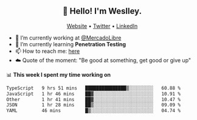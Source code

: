<h2 align="center">👋 Hello! I'm Weslley.</h2>
<p align="center">
  <a href="http://weslleyneri.com.br">Website</a> •
  <a href="https://twitter.com/Weslley_Neri">Twitter</a> •
  <a href="https://www.linkedin.com/in/weslley-neri-3658908b">LinkedIn</a>
</p>


- 🔭 I’m currently working at [@MercadoLibre](https://github.com/mercadolibre)
- 🌱 I’m currently learning **Penetration Testing**
- 📫 How to reach me: [here](mailto:weslley39@gmail.com)
- ☁️ Quote of the moment: "Be good at something, get good or give up"

📊 **This week I spent my time working on**
<!--START_SECTION:waka-->

```txt
TypeScript   9 hrs 51 mins   ███████████████▒░░░░░░░░░   60.88 %
JavaScript   1 hr 46 mins    ██▓░░░░░░░░░░░░░░░░░░░░░░   10.91 %
Other        1 hr 41 mins    ██▓░░░░░░░░░░░░░░░░░░░░░░   10.47 %
JSON         1 hr 28 mins    ██▒░░░░░░░░░░░░░░░░░░░░░░   09.09 %
YAML         46 mins         █▒░░░░░░░░░░░░░░░░░░░░░░░   04.74 %
```

<!--END_SECTION:waka-->

<!-- Inspired by https://github.com/gruselhaus/gruselhaus -->